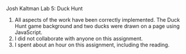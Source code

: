Josh Kaltman
Lab 5: Duck Hunt

1. All aspects of the work have been correctly implemented. The Duck Hunt game background and two ducks were drawn on a page using JavaScript.
2. I did not collaborate with anyone on this assignment.
3. I spent about an hour on this assignment, including the reading.